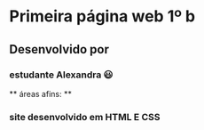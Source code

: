 # Primeira página web  1º b
## Desenvolvido por 
### estudante Alexandra :smiley:
** áreas afins: **
### site desenvolvido em HTML E CSS

